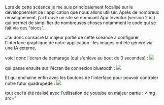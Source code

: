 Lors de cette scéance je me suis principalement focalisé sur le développement de l'application que nous allons utiliser. Après de nombreux renseignement, j'ai trouvé un site se nommant App Inventor (version 2 ici) 
qui permet de simplifier de nombreuses choses notamment le code qui se fait via des "blocs".

J'ai donc consacré la majeur partie de cette scéance à configurer l'interface graphique de notre application :
les images ont été généré via une IA externe.

voici donc l'écran de demarage (qui s'enlève au bout de 3 secondes) :
<img src="https://github.com/Lptj01/QUADRUPEDE/assets/153199410/5b22fc64-fe19-4471-a6cd-66246ec2cfe5"/>


qui passe ensuite sur l'écran de connexion bluetooth :
<img src="https://github.com/Lptj01/QUADRUPEDE/assets/153199410/d1ae3f40-ce66-47f6-b2cb-67e143228858"/>

Et qui enchaine enfin avec les boutons de l'interface pour pouvoir controler notre futur quadrupède :
<img src="https://github.com/Lptj01/QUADRUPEDE/assets/153199410/bdf08733-b7bd-43aa-9fb6-df0d9fd5efdc"/>


tout ceci à été réalisé avec l'utilisation de youtube en majeur partie :
<img src="
